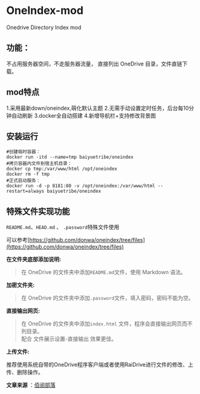 # OneIndex-mod
Onedrive Directory Index mod

## 功能：
不占用服务器空间，不走服务器流量，  直接列出 OneDrive 目录，文件直链下载。  

## mod特点
1.采用最新down/oneindex,萌化默认主题
2.无需手动设置定时任务，后台每10分钟自动刷新
3.docker全自动搭建
4.新增导航栏+支持修改背景图

## 安装运行

```
#创建临时容器：
docker run -itd --name=tmp baiyuetribe/oneindex
#拷贝容器内文件到宿主机目录：
docker cp tmp:/var/www/html /opt/oneindex
docker rm -f tmp
#正式启动服务：
docker run -d -p 8181:80 -v /opt/oneindex:/var/www/html --restart=always baiyuetribe/oneindex
```

## 特殊文件实现功能  
` README.md `、`HEAD.md` 、 `.password`特殊文件使用  

可以参考[https://github.com/donwa/oneindex/tree/files](https://github.com/donwa/oneindex/tree/files)  

**在文件夹底部添加说明:**  
>在 OneDrive 的文件夹中添加` README.md `文件，使用 Markdown 语法。  

**加密文件夹:**  
>在 OneDrive 的文件夹中添加`.password`文件，填入密码，密码不能为空。  

**直接输出网页:**  
>在 OneDrive 的文件夹中添加`index.html` 文件，程序会直接输出网页而不列目录。  
>配合 文件展示设置-直接输出 效果更佳。  


**上传文件:**  

推荐使用系统自带的OneDrive程序客户端或者使用RaiDrive进行文件的修改、上传、删除操作。

**文章来源** ：[佰阅部落](https://baiyue.one/archives/457.html)
